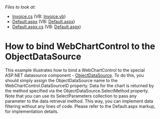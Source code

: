 <!-- default file list -->
*Files to look at*:

* [Invoice.cs](./CS/WebSite/App_Code/Invoice.cs) (VB: [Invoice.vb](./VB/WebSite/App_Code/Invoice.vb))
* [Default.aspx](./CS/WebSite/Default.aspx) (VB: [Default.aspx](./VB/WebSite/Default.aspx))
* [Default.aspx.cs](./CS/WebSite/Default.aspx.cs) (VB: [Default.aspx](./VB/WebSite/Default.aspx))
<!-- default file list end -->
# How to bind WebChartControl to the ObjectDataSource


<p>This example illustrates how to bind a WebChartControl to the special ASP.NET datasource component - <a href="http://msdn.microsoft.com/en-us/library/system.web.ui.webcontrols.objectdatasource.aspx"><u>ObjectDataSource</u></a>. To do this, you should simply assign the ObjectDataSource name to the WebChartControl.DataSourceID property. Data for the chart is returned by the method specified via the ObjectDataSource.SelectMethod property. Note that you can use its SelectParameters collection to pass any parameter to the data retrieval method. This way, you can implement data filtering without any lines of code. Please refer to the Default.aspx markup, for implementation details.</p>

<br/>


